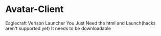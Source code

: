 # Avatar-Client
Eaglecraft Verison Launcher You Just Need the html and Launch(hacks aren't supported yet) It needs to be downloadable
